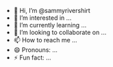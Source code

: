 - 👋 Hi, I’m @sammyrivershirt
- 👀 I’m interested in ...
- 🌱 I’m currently learning ...
- 💞️ I’m looking to collaborate on ...
- 📫 How to reach me ...
- 😄 Pronouns: ...
- ⚡ Fun fact: ...

<!---
sammyrivershirt/sammyrivershirt is a ✨ special ✨ repository because its `README.md` (this file) appears on your GitHub profile.
You can click the Preview link to take a look at your changes.
--->
